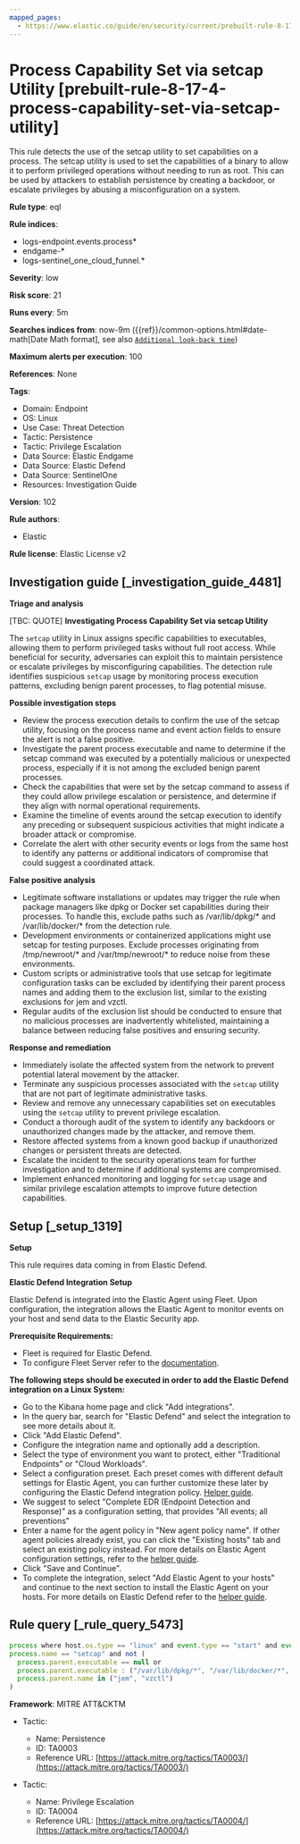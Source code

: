 ```yaml
---
mapped_pages:
  - https://www.elastic.co/guide/en/security/current/prebuilt-rule-8-17-4-process-capability-set-via-setcap-utility.html
---
```


# Process Capability Set via setcap Utility [prebuilt-rule-8-17-4-process-capability-set-via-setcap-utility]

This rule detects the use of the setcap utility to set capabilities on a process. The setcap utility is used to set the capabilities of a binary to allow it to perform privileged operations without needing to run as root. This can be used by attackers to establish persistence by creating a backdoor, or escalate privileges by abusing a misconfiguration on a system.

**Rule type**: eql

**Rule indices**:

* logs-endpoint.events.process*
* endgame-*
* logs-sentinel_one_cloud_funnel.*

**Severity**: low

**Risk score**: 21

**Runs every**: 5m

**Searches indices from**: now-9m ({{ref}}/common-options.html#date-math[Date Math format], see also [`Additional look-back time`](docs-content://solutions/security/detect-and-alert/create-detection-rule.md#rule-schedule))

**Maximum alerts per execution**: 100

**References**: None

**Tags**:

* Domain: Endpoint
* OS: Linux
* Use Case: Threat Detection
* Tactic: Persistence
* Tactic: Privilege Escalation
* Data Source: Elastic Endgame
* Data Source: Elastic Defend
* Data Source: SentinelOne
* Resources: Investigation Guide

**Version**: 102

**Rule authors**:

* Elastic

**Rule license**: Elastic License v2

## Investigation guide [_investigation_guide_4481]

**Triage and analysis**

[TBC: QUOTE]
**Investigating Process Capability Set via setcap Utility**

The `setcap` utility in Linux assigns specific capabilities to executables, allowing them to perform privileged tasks without full root access. While beneficial for security, adversaries can exploit this to maintain persistence or escalate privileges by misconfiguring capabilities. The detection rule identifies suspicious `setcap` usage by monitoring process execution patterns, excluding benign parent processes, to flag potential misuse.

**Possible investigation steps**

* Review the process execution details to confirm the use of the setcap utility, focusing on the process name and event action fields to ensure the alert is not a false positive.
* Investigate the parent process executable and name to determine if the setcap command was executed by a potentially malicious or unexpected process, especially if it is not among the excluded benign parent processes.
* Check the capabilities that were set by the setcap command to assess if they could allow privilege escalation or persistence, and determine if they align with normal operational requirements.
* Examine the timeline of events around the setcap execution to identify any preceding or subsequent suspicious activities that might indicate a broader attack or compromise.
* Correlate the alert with other security events or logs from the same host to identify any patterns or additional indicators of compromise that could suggest a coordinated attack.

**False positive analysis**

* Legitimate software installations or updates may trigger the rule when package managers like dpkg or Docker set capabilities during their processes. To handle this, exclude paths such as /var/lib/dpkg/* and /var/lib/docker/* from the detection rule.
* Development environments or containerized applications might use setcap for testing purposes. Exclude processes originating from /tmp/newroot/* and /var/tmp/newroot/* to reduce noise from these environments.
* Custom scripts or administrative tools that use setcap for legitimate configuration tasks can be excluded by identifying their parent process names and adding them to the exclusion list, similar to the existing exclusions for jem and vzctl.
* Regular audits of the exclusion list should be conducted to ensure that no malicious processes are inadvertently whitelisted, maintaining a balance between reducing false positives and ensuring security.

**Response and remediation**

* Immediately isolate the affected system from the network to prevent potential lateral movement by the attacker.
* Terminate any suspicious processes associated with the `setcap` utility that are not part of legitimate administrative tasks.
* Review and remove any unnecessary capabilities set on executables using the `setcap` utility to prevent privilege escalation.
* Conduct a thorough audit of the system to identify any backdoors or unauthorized changes made by the attacker, and remove them.
* Restore affected systems from a known good backup if unauthorized changes or persistent threats are detected.
* Escalate the incident to the security operations team for further investigation and to determine if additional systems are compromised.
* Implement enhanced monitoring and logging for `setcap` usage and similar privilege escalation attempts to improve future detection capabilities.


## Setup [_setup_1319]

**Setup**

This rule requires data coming in from Elastic Defend.

**Elastic Defend Integration Setup**

Elastic Defend is integrated into the Elastic Agent using Fleet. Upon configuration, the integration allows the Elastic Agent to monitor events on your host and send data to the Elastic Security app.

**Prerequisite Requirements:**

* Fleet is required for Elastic Defend.
* To configure Fleet Server refer to the [documentation](docs-content://reference/ingestion-tools/fleet/fleet-server.md).

**The following steps should be executed in order to add the Elastic Defend integration on a Linux System:**

* Go to the Kibana home page and click "Add integrations".
* In the query bar, search for "Elastic Defend" and select the integration to see more details about it.
* Click "Add Elastic Defend".
* Configure the integration name and optionally add a description.
* Select the type of environment you want to protect, either "Traditional Endpoints" or "Cloud Workloads".
* Select a configuration preset. Each preset comes with different default settings for Elastic Agent, you can further customize these later by configuring the Elastic Defend integration policy. [Helper guide](docs-content://solutions/security/configure-elastic-defend/configure-an-integration-policy-for-elastic-defend.md).
* We suggest to select "Complete EDR (Endpoint Detection and Response)" as a configuration setting, that provides "All events; all preventions"
* Enter a name for the agent policy in "New agent policy name". If other agent policies already exist, you can click the "Existing hosts" tab and select an existing policy instead. For more details on Elastic Agent configuration settings, refer to the [helper guide](docs-content://reference/ingestion-tools/fleet/agent-policy.md).
* Click "Save and Continue".
* To complete the integration, select "Add Elastic Agent to your hosts" and continue to the next section to install the Elastic Agent on your hosts. For more details on Elastic Defend refer to the [helper guide](docs-content://solutions/security/configure-elastic-defend/install-elastic-defend.md).


## Rule query [_rule_query_5473]

```js
process where host.os.type == "linux" and event.type == "start" and event.action in ("exec", "exec_event", "start") and
process.name == "setcap" and not (
  process.parent.executable == null or
  process.parent.executable : ("/var/lib/dpkg/*", "/var/lib/docker/*", "/tmp/newroot/*", "/var/tmp/newroot/*") or
  process.parent.name in ("jem", "vzctl")
)
```

**Framework**: MITRE ATT&CKTM

* Tactic:

    * Name: Persistence
    * ID: TA0003
    * Reference URL: [https://attack.mitre.org/tactics/TA0003/](https://attack.mitre.org/tactics/TA0003/)

* Tactic:

    * Name: Privilege Escalation
    * ID: TA0004
    * Reference URL: [https://attack.mitre.org/tactics/TA0004/](https://attack.mitre.org/tactics/TA0004/)



